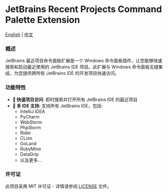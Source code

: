 # JetBrains Recent Projects Command Palette Extension

[English](README.md) | [中文](README_zh.md)

### 概述

JetBrains 最近项目命令面板扩展是一个 Windows 命令面板插件，让您能够快速搜索和启动最近使用的 JetBrains IDE 项目。此扩展与 Windows 命令面板无缝集成，为您提供跨所有 JetBrains IDE 的开发项目快速访问。

### 功能特性

- **🚀 快速项目访问**: 即时搜索并打开所有 JetBrains IDE 的最近项目
- **🎯 多 IDE 支持**: 支持所有 JetBrains IDE，包括:
  - IntelliJ IDEA
  - PyCharm
  - WebStorm
  - PhpStorm
  - Rider
  - CLion
  - GoLand
  - RubyMine
  - DataGrip
  - 以及更多...

[//]: # (### 安装)

[//]: # ()
[//]: # (1. 从发布页面下载最新版本)

[//]: # (2. 安装 `.msix` 包)

[//]: # (3. 扩展将自动出现在您的 Windows 命令面板中)

[//]: # ()
[//]: # (### 使用方法)

[//]: # ()
[//]: # (1. 打开 Windows 命令面板 &#40;Win + R，然后输入 "cmd" 并按 Enter，或使用您偏好的方法&#41;)

[//]: # (2. 输入 "JetBrains" 来查找扩展)

[//]: # (3. 浏览或搜索您的最近项目)

[//]: # (4. 选择一个项目以在相应的 JetBrains IDE 中打开)

[//]: # (5. 使用上下文菜单 &#40;右键点击或 Ctrl+Shift+M&#41; 进行其他操作)

[//]: # ()
[//]: # (### 键盘快捷键)

[//]: # ()
[//]: # (- **Enter**: 在 IDE 中打开项目)

[//]: # (- **Ctrl+Shift+C**: 复制项目路径到剪贴板)

[//]: # (- **Ctrl+Shift+E**: 在 Windows 资源管理器中打开项目位置)

[//]: # (- **Alt+Enter**: 切换以管理员身份运行模式)

[//]: # ()
[//]: # (### 设置)

[//]: # ()
[//]: # (扩展提供多个配置选项:)

[//]: # (- **项目按工具分组**: 启用/禁用按 JetBrains 产品的分类视图)

[//]: # (- **以管理员身份运行**: 启动 IDE 的默认权限级别)

[//]: # (- **自定义安装路径**: 配置自定义 JetBrains 安装位置)

[//]: # ()
[//]: # (### 系统要求)

[//]: # ()
[//]: # (- Windows 10/11)

[//]: # (- Windows 命令面板)

[//]: # (- 已安装一个或多个 JetBrains IDE)

### 许可证

此项目采用 MIT 许可证 - 详情请参阅 [LICENSE](LICENSE) 文件。